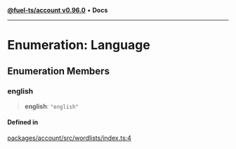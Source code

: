 [**@fuel-ts/account v0.96.0**](../index.md) • **Docs**

***

# Enumeration: Language

## Enumeration Members

### english

> **english**: `"english"`

#### Defined in

[packages/account/src/wordlists/index.ts:4](https://github.com/FuelLabs/fuels-ts/blob/793ac1bcd1e3f1560372e455e3b77c2d623e78b6/packages/account/src/wordlists/index.ts#L4)

